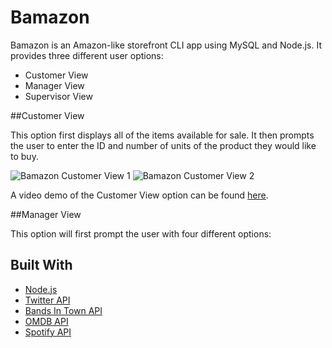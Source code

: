 # Bamazon

Bamazon is an Amazon-like storefront CLI app using MySQL and Node.js. It provides three different user options:
<ul>
    <li>Customer View</li>
    <li>Manager View</li>
    <li>Supervisor View</li>
</ul>

##Customer View

This option first displays all of the items available for sale.
It then prompts the user to enter the ID and number of units of the product they would like to buy.

![Bamazon Customer View 1](bamazon/images/CustomerView1.png)
![Bamazon Customer View 2](bamazon/images/CustomerView2.png)

A video demo of the Customer View option can be found [here](https://drive.google.com/file/d/1aPuz_EKtq8BvnBg9Iyva45rWBTRtWSdd/view?usp=sharing).

##Manager View 

This option will first prompt the user with four different options:



## Built With

* [Node.js](https://nodejs.org/en/)
* [Twitter API](https://developer.twitter.com/en/docs.html) 
* [Bands In Town API](http://www.artists.bandsintown.com/bandsintown-api)
* [OMDB API](http://www.omdbapi.com/)
* [Spotify API](https://developer.spotify.com/documentation/web-api/)
